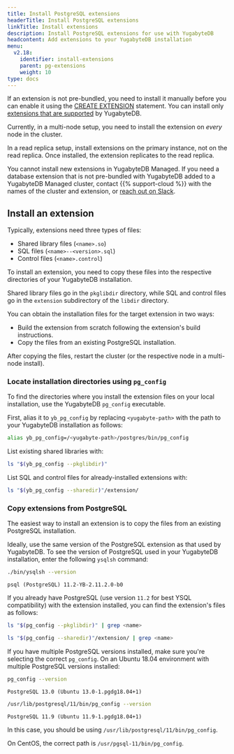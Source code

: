 ```yaml
---
title: Install PostgreSQL extensions
headerTitle: Install PostgreSQL extensions
linkTitle: Install extensions
description: Install PostgreSQL extensions for use with YugabyteDB
headcontent: Add extensions to your YugabyteDB installation
menu:
  v2.18:
    identifier: install-extensions
    parent: pg-extensions
    weight: 10
type: docs
---
```


If an extension is not pre-bundled, you need to install it manually before you can enable it using the [CREATE EXTENSION](../../../../api/ysql/the-sql-language/statements/ddl_create_extension/) statement. You can install only [extensions that are supported](../#supported-extensions) by YugabyteDB.

Currently, in a multi-node setup, you need to install the extension on _every_ node in the cluster.

In a read replica setup, install extensions on the primary instance, not on the read replica. Once installed, the extension replicates to the read replica.

You cannot install new extensions in YugabyteDB Managed. If you need a database extension that is not pre-bundled with YugabyteDB added to a YugabyteDB Managed cluster, contact {{% support-cloud %}} with the names of the cluster and extension, or [reach out on Slack](https://yugabyte-db.slack.com/).

## Install an extension

Typically, extensions need three types of files:

* Shared library files (`<name>.so`)
* SQL files (`<name>--<version>.sql`)
* Control files (`<name>.control`)

To install an extension, you need to copy these files into the respective directories of your YugabyteDB installation.

Shared library files go in the `pkglibdir` directory, while SQL and control files go in the `extension` subdirectory of the `libdir` directory.

You can obtain the installation files for the target extension in two ways:

* Build the extension from scratch following the extension's build instructions.
* Copy the files from an existing PostgreSQL installation.

After copying the files, restart the cluster (or the respective node in a multi-node install).

### Locate installation directories using `pg_config`

To find the directories where you install the extension files on your local installation, use the YugabyteDB `pg_config` executable.

First, alias it to `yb_pg_config` by replacing `<yugabyte-path>` with the path to your YugabyteDB installation as follows:

```sh
alias yb_pg_config=/<yugabyte-path>/postgres/bin/pg_config
```

List existing shared libraries with:

```sh
ls "$(yb_pg_config --pkglibdir)"
```

List SQL and control files for already-installed extensions with:

```sh
ls "$(yb_pg_config --sharedir)"/extension/
```

### Copy extensions from PostgreSQL

The easiest way to install an extension is to copy the files from an existing PostgreSQL installation.

Ideally, use the same version of the PostgreSQL extension as that used by YugabyteDB. To see the version of PostgreSQL used in your YugabyteDB installation, enter the following `ysqlsh` command:

```sh
./bin/ysqlsh --version
```

```output
psql (PostgreSQL) 11.2-YB-2.11.2.0-b0
```

If you already have PostgreSQL (use version `11.2` for best YSQL compatibility) with the extension installed, you can find the extension's files as follows:

```sh
ls "$(pg_config --pkglibdir)" | grep <name>
```

```sh
ls "$(pg_config --sharedir)"/extension/ | grep <name>
```

If you have multiple PostgreSQL versions installed, make sure you're selecting the correct `pg_config`. On an Ubuntu 18.04 environment with multiple PostgreSQL versions installed:

```sh
pg_config --version
```

```output
PostgreSQL 13.0 (Ubuntu 13.0-1.pgdg18.04+1)
```

```sh
/usr/lib/postgresql/11/bin/pg_config --version
```

```output
PostgreSQL 11.9 (Ubuntu 11.9-1.pgdg18.04+1)
```

In this case, you should be using `/usr/lib/postgresql/11/bin/pg_config`.

On CentOS, the correct path is `/usr/pgsql-11/bin/pg_config`.
